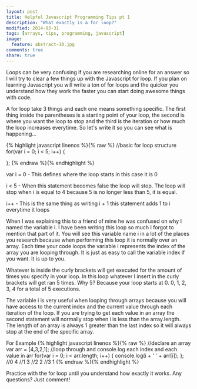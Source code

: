 ```yaml
---
layout: post
title: Helpful Javascript Programming Tips pt 1
description: "What exactly is a for loop?"
modified: 2014-03-31
tags: [arrays, tips, programming, javascript]
image:
  feature: abstract-10.jpg
comments: true
share: true
---
```


Loops can be very confusing if you are researching online for an answer so I will try to clear a few things up with the Javascript for loop. If you plan on learning Javascript you will write a ton of for loops and the quicker you understand how they work the faster you can start doing awesome things with code.

A for loop take 3 things and each one means something specific. The first thing inside the parentheses is a starting point of your loop, the second is where you want the loop to stop and the third is the iteration or how much the loop increases everytime. So let's write it so you can see what is happening...

{% highlight javascript linenos %}{% raw %}
//basic for loop structure
for(var i = 0; i < 5; i++) {

};
{% endraw %}{% endhighlight %}


var i = 0 - This defines where the loop starts in this case it is 0

i < 5 - When this statement becomes false the loop will stop. The loop will stop when i is equal to 4 because 5 is no longer less than 5, it is equal.

i++ - This is the same thing as writing i + 1 this statement adds 1 to i everytime it loops

When I was explaining this to a friend of mine he was confused on why I named the variable i. I have been writing this loop so much I forgot to mention that part of it. You will see this variable name i in a lot of the places you research because when performing this loop it is normally over an array. Each time your code loops the variable i represents the index of the array you are looping through. It is just as easy to call the variable index if you want. It is up to you.

Whatever is inside the curly brackets will get executed for the amount of times you specify in your loop. In this loop whatever I insert in the curly brackets will get ran 5 times. Why 5? Because your loop starts at 0. 0, 1, 2, 3, 4 for a total of 5 executions.

The variable i is very useful when looping through arrays because you will have access to the current index and the current value through each iteration of the loop. If you are trying to get each value in an array the second statement will normally stop when i is less than the array.length. The length of an array is always 1 greater than the last index so it will always stop at the end of the specific array.

For Example
{% highlight javascript linenos %}{% raw %}
//declare an array
var arr = [4,3,2,1];
//loop through and console.log each index and each value in arr
for(var i = 0; i < arr.length; i++) {
  console.log(i + ' ' + arr[i]);
};
//0 4
//1 3
//2 2
//3 1
{% endraw %}{% endhighlight %}

Practice with the for loop until you understand how exactly it works. Any questions? Just comment!




